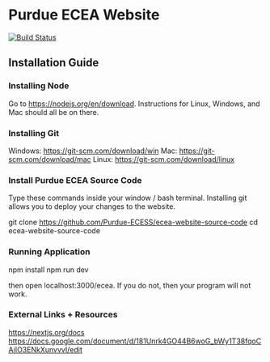 # Purdue ECEA Website

[![Build Status](https://travis-ci.com/Purdue-ECESS/ecea-website-source-code.svg?branch=main)](https://travis-ci.com/Purdue-ECESS/ecea-website-source-code)

## Installation Guide

### Installing Node
Go to https://nodejs.org/en/download. Instructions for Linux, Windows, and Mac should all be on there. 


### Installing Git
Windows: https://git-scm.com/download/win
Mac: https://git-scm.com/download/mac
Linux: https://git-scm.com/download/linux


### Install Purdue ECEA Source Code
Type these commands inside your window / bash terminal. Installing git allows you to deploy your changes to the website. 

git clone https://github.com/Purdue-ECESS/ecea-website-source-code
cd ecea-website-source-code


### Running Application
npm install
npm run dev

then open localhost:3000/ecea. If you do not, then your program will not work. 


### External Links + Resources
https://nextjs.org/docs
https://docs.google.com/document/d/181Unrk4GO44B6woG_bWy1T38fqoCAiIO3ENkXunvvvI/edit
